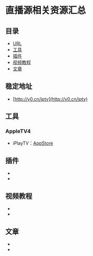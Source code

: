 # 直播源相关资源汇总
## 目录
- [URL](#稳定地址)
- [工具](#工具)
- [插件](#插件)
- [视频教程](#视频教程)
- [文章](#文章)

## 稳定地址
- [http://y0.cn/iptv](http://y0.cn/iptv)

## 工具
### AppleTV4
- iPlayTV：[AppStore](https://itunes.apple.com/us/app/iplaytv/id1072226801?mt=8)

## 插件
- 
- 

## 视频教程
- 
- 

## 文章
- 
- 